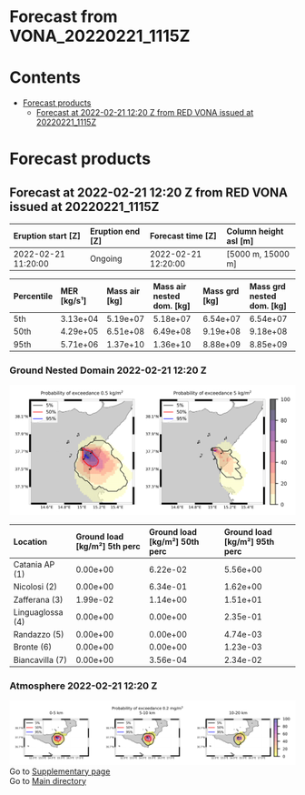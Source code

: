 
Forecast from VONA_20220221_1115Z
=================================

Contents
========

* [Forecast products](#forecast-products)
	* [Forecast at 2022-02-21 12:20 Z from RED VONA issued at 20220221_1115Z](#forecast-at-2022-02-21-1220-z-from-red-vona-issued-at-20220221_1115z)

# Forecast products

## Forecast at 2022-02-21 12:20 Z from RED VONA issued at 20220221_1115Z
  

|Eruption start [Z]|Eruption end [Z]|Forecast time [Z]|Column height asl [m]|
| :--- | :--- | :--- | :--- |
|2022-02-21 11:20:00|Ongoing|2022-02-21 12:20:00|[5000 m, 15000 m]|
  
  

|Percentile|MER [kg/s¹]|Mass air [kg]|Mass air nested dom. [kg]|Mass grd [kg]|Mass grd nested dom. [kg]|
| :--- | :--- | :--- | :--- | :--- | :--- |
|5th|3.13e+04|5.19e+07|5.18e+07|6.54e+07|6.54e+07|
|50th|4.29e+05|6.51e+08|6.49e+08|9.19e+08|9.18e+08|
|95th|5.71e+06|1.37e+10|1.36e+10|8.88e+09|8.85e+09|
  

### Ground Nested Domain 2022-02-21 12:20 Z
  
![](./figures/probability_grd_2022_02_21_1220_grid_1_1.png)  
  
  
  
  
  
  

|Location|Ground load [kg/m²] 5th perc|Ground load [kg/m²] 50th perc|Ground load [kg/m²] 95th perc|
| :--- | :--- | :--- | :--- |
|Catania AP (1)|0.00e+00|6.22e-02|5.56e+00|
|Nicolosi (2)|0.00e+00|6.34e-01|1.62e+00|
|Zafferana (3)|1.99e-02|1.14e+00|1.51e+01|
|Linguaglossa (4)|0.00e+00|0.00e+00|2.35e-01|
|Randazzo (5)|0.00e+00|0.00e+00|4.74e-03|
|Bronte (6)|0.00e+00|0.00e+00|1.23e-03|
|Biancavilla (7)|0.00e+00|3.56e-04|2.34e-02|
  

### Atmosphere 2022-02-21 12:20 Z
  
![](./figures/probability_air_2022_02_21_1220_grid_2_conclev_1_1.png)  
Go to [Supplementary page](Supplementary_page.md)  
Go to [Main directory](https://github.com/federicapardini/Real_time_ash_forecast)